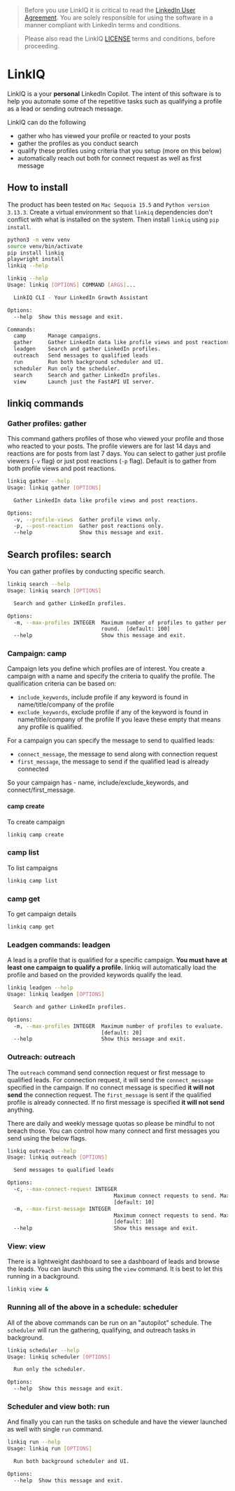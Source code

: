 
> Before you use LinkIQ it is critical to read the [LinkedIn User Agreement](https://www.linkedin.com/legal/user-agreement#dos). You are solely responsible for using the software in a manner compliant with LinkedIn terms and conditions.

> Please also read the LinkIQ [LICENSE](./LICENSE)  terms and conditions, before proceeding.

# LinkIQ
LinkIQ is a your **personal** LinkedIn Copilot. The intent of this software is to help you automate some of the repetitive tasks such as qualifying a profile as a lead or sending outreach message. 

LinkIQ can do the following
- gather who has viewed your profile or reacted to your posts
- gather the profiles as you conduct search
- qualify these profiles using criteria that you setup (more on this below)
- automatically reach out both for connect request as well as first message

## How to install
The product has been tested on `Mac Sequoia 15.5` and `Python version 3.13.3`. Create a virtual environment so that `linkiq` dependencies don't conflict with what is installed on the system. Then install `linkiq` using `pip install`.

```bash
python3 -m venv venv
source venv/bin/activate
pip install linkiq
playwright install
linkiq --help
```

```bash
linkiq --help          
Usage: linkiq [OPTIONS] COMMAND [ARGS]...

  LinkIQ CLI - Your LinkedIn Growth Assistant

Options:
  --help  Show this message and exit.

Commands:
  camp       Manage campaigns.
  gather     Gather LinkedIn data like profile views and post reactions.
  leadgen    Search and gather LinkedIn profiles.
  outreach   Send messages to qualified leads
  run        Run both background scheduler and UI.
  scheduler  Run only the scheduler.
  search     Search and gather LinkedIn profiles.
  view       Launch just the FastAPI UI server.
```

## linkiq commands
### Gather profiles: gather
This command gathers profiles of those who viewed your profile and those who reacted to your posts. The profile viewers are for last 14 days and reactions are for posts from last 7 days. You can select to gather just profile viewers (`-v` flag) or just post reactions (`-p` flag). Default is to gather from both profile views and post reactions. 

```bash
linkiq gather --help
Usage: linkiq gather [OPTIONS]

  Gather LinkedIn data like profile views and post reactions.

Options:
  -v, --profile-views  Gather profile views only.
  -p, --post-reaction  Gather post reactions only.
  --help               Show this message and exit.
  ```

## Search profiles: search
You can gather profiles by conducting specific search.

```bash
linkiq search --help 
Usage: linkiq search [OPTIONS]

  Search and gather LinkedIn profiles.

Options:
  -m, --max-profiles INTEGER  Maximum number of profiles to gather per search
                              round.  [default: 100]
  --help                      Show this message and exit.
```

### Campaign: camp
Campaign lets you define which profiles are of interest. You create a campaign with a name and specify the criteria to qualify the profile. The qualification criteria can be based on:

- `include_keywords`, include profile if any keyword is found in name/title/company of the profile  
- `exclude_keywords`, exclude profile if any of the keyword is found in name/title/company of the profile
If you leave these empty that means any profile is qualified.

For a campaign you can specify the message to send to qualified leads:

- `connect_message`, the message to send along with connection request
- `first_message`, the message to send if the qualified lead is already connected

So your campaign has - name, include/exclude_keywords, and connect/first_message. 

#### camp create
To create campaign

```bash
linkiq camp create
```

### camp list
To list campaigns
```bash
linkiq camp list
```

### camp get 
To get campaign details
```bash
linkiq camp get
```

### Leadgen commands: leadgen
A lead is a profile that is qualified for a specific campaign. **You must have at least one campaign to qualify a profile.**
linkiq will automatically load the profile and based on the provided keywords qualify the lead.

```bash
linkiq leadgen --help
Usage: linkiq leadgen [OPTIONS]

  Search and gather LinkedIn profiles.

Options:
  -m, --max-profiles INTEGER  Maximum number of profiles to evaluate.
                              [default: 20]
  --help                      Show this message and exit.
```

### Outreach: outreach
The `outreach` command send connection request or first message to qualified leads. For connection request, it will send the `connect_message` specified in the campaign. If no connect message is specified **it will not send** the connection request. The `first_message` is sent if the qualified profile is already connected. If no first message is specified **it will not send** anything.

There are daily and weekly message quotas so please be mindful to not breach those. You can control how many connect and first messages you send using the below flags. 

```bash
linkiq outreach --help
Usage: linkiq outreach [OPTIONS]

  Send messages to qualified leads

Options:
  -c, --max-connect-request INTEGER
                                  Maximum connect requests to send. Max is 10
                                  [default: 10]
  -m, --max-first-message INTEGER
                                  Maximum connect requests to send. Max is 10
                                  [default: 10]
  --help                          Show this message and exit.
```

### View: view
There is a lightweight dashboard to see a dashboard of leads and browse the leads. You can launch this using the `view` command. It is best to let this running in a background.

```bash
linkiq view & 
```
### Running all of the above in a schedule: scheduler

All of the above commands can be run on an "autopilot" schedule. The `scheduler` will run the gathering, qualifying, and outreach tasks in background. 

```bash
linkiq scheduler --help
Usage: linkiq scheduler [OPTIONS]

  Run only the scheduler.

Options:
  --help  Show this message and exit.
```

### Scheduler and view both: run
And finally you can run the tasks on schedule and have the viewer launched as well with single `run` command. 

```bash
linkiq run --help
Usage: linkiq run [OPTIONS]

  Run both background scheduler and UI.

Options:
  --help  Show this message and exit.
```